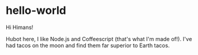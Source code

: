 # hello-world

Hi Himans!

Hubot here, I like Node.js and Coffeescript (that's what I'm made of!).
I've had tacos on the moon and find them far superior to Earth tacos.
